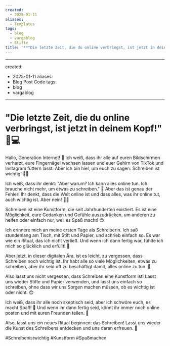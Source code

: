 ```yaml
---
created:
  - 2025-01-11
aliases:
  - Templates
tags:
  - blog
  - vargablog
  - Stifte
title: '**"Die letzte Zeit, die du online verbringst, ist jetzt in deinem Kopf!"**'
---
```

---
created:
  - 2025-01-11
aliases:
  - Blog Post Code
tags:
  - blog
  - vargablog
---
# **"Die letzte Zeit, die du online verbringst, ist jetzt in deinem Kopf!"** 📝💻

Hallo, Generation Internet! 👋 Ich weiß, dass ihr alle auf euren Bildschirmen verharzt, eure Fingernägel wachsen lassen und euer Gehirn von TikTok und Instagram füttern lasst. Aber ich bin hier, um euch zu sagen: Schreiben ist wichtig! 🙅‍♂️

Ich weiß, dass ihr denkt: "Aber warum? Ich kann alles online tun. Ich brauche nicht mehr, um etwas zu schreiben." 🤔 Aber das ist genau der Fehler! Ihr denkt, dass die Welt online ist und dass alles, was ihr online tut, auch wichtig ist. Aber nein! 🙅‍♂️

Schreiben ist eine Kunstform, die seit Jahrhunderten existiert. Es ist eine Möglichkeit, eure Gedanken und Gefühle auszudrücken, um anderen zu helfen oder einfach nur, weil es Spaß macht! 😊

Ich erinnere mich an meine ersten Tage als Schreiberin. Ich saß stundenlang am Tisch, mit Stift und Papier, und schrieb einfach so. Es war wie ein Ritual, das ich nicht verließ. Und wenn ich dann fertig war, fühlte ich mich so glücklich und erfüllt! 🌟

Aber jetzt, in dieser digitalen Ära, ist es leicht, zu vergessen, dass Schreiben noch wichtig ist. Ihr habt alle so viele Möglichkeiten, etwas zu schreiben, aber ihr seid oft zu beschäftigt damit, alles online zu tun. 🤯

Also lasst uns nicht vergessen, dass Schreiben eine Kunstform ist! Lasst uns wieder Stifte und Papier verwenden, und lasst uns einfach so schreiben, ohne dass wir uns Sorgen machen müssen, ob es wichtig ist oder nicht. 😊

Ich weiß, dass ihr alle noch skeptisch seid, aber ich schwöre euch, es macht Spaß! 🤪 Und wenn ihr dann fertig seid, könnt ihr immer noch online posten und mit euren Freunden teilen. 📱

Also, lasst uns ein neues Ritual beginnen: das Schreiben! Lasst uns wieder die Kunst des Schreibens entdecken und uns daran erfreuen. 🎨

#Schreibenistwichtig #Kunstform #Spaßmachen